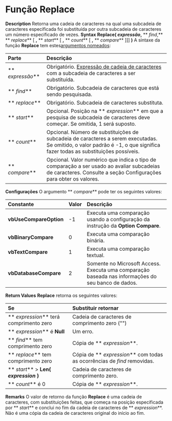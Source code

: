 
# Função Replace



 **Description**
Retorna uma cadeia de caracteres na qual uma subcadeia de caracteres especificada foi substituída por outra subcadeia de caracteres um número especificado de vezes.
 **Syntax**
 **Replace( _expressão_,** ** _find_,** ** _replace_** [ **,** ** _start_** [ **,** ** _count_** [ **,** ** _compare_** ]]] **)**
A sintaxe da função  **Replace** tem estes[argumentos nomeados](b8bdf64f-5920-1ae9-16d0-b26d09524a30.md):


|**Parte**|**Descrição**|
|:-----|:-----|
|** _expressão_**|Obrigatório. [Expressão de cadeia de caracteres](b8bdf64f-5920-1ae9-16d0-b26d09524a30.md) com a subcadeia de caracteres a ser substituída.|
|** _find_**|Obrigatório. Subcadeia de caracteres que está sendo pesquisada.|
|** _replace_**|Obrigatório. Subcadeia de caracteres substituta.|
|** _start_**|Opcional. Posição na  ** _expression_** em que a pesquisa de subcadeia de caracteres deve começar. Se omitida, 1 será suposto.|
|** _count_**|Opcional. Número de substituições de subcadeia de caracteres a serem executadas. Se omitido, o valor padrão é -1, o que significa fazer todas as substituições possíveis.|
|** _compare_**|Opcional. Valor numérico que indica o tipo de comparação a ser usado ao avaliar subcadeias de caracteres. Consulte a seção Configurações para obter os valores.|
 **Configurações**
O argumento  ** _compare_** pode ter os seguintes valores:


|**Constante**|**Valor**|**Descrição**|
|:-----|:-----|:-----|
|**vbUseCompareOption**|-1|Executa uma comparação usando a configuração da instrução da  **Option Compare**.|
|**vbBinaryCompare**|0|Executa uma comparação binária.|
|**vbTextCompare**|1|Executa uma comparação textual.|
|**vbDatabaseCompare**|2|Somente no Microsoft Access. Executa uma comparação baseada nas informações do seu banco de dados.|
 **Return Values**
 **Replace** retorna os seguintes valores:


|**Se**|**Substituir retornar**|
|:-----|:-----|
|** _expression_** terá comprimento zero|Cadeia de caracteres de comprimento zero ("")|
|** _expression_** é **Null**|Um erro.|
|** _find_** tem comprimento zero|Cópia de  ** _expression_**.|
|** _replace_** tem comprimento zero|Cópia de  ** _expression_** com todas as ocorrências de _find_ removidas.|
|** _start_** > **Len( _expression_ )**|Cadeia de caracteres de comprimento zero.|
|** _count_** é 0|Cópia de  ** _expression_**.|
 **Remarks**
O valor de retorno da função  **Replace** é uma cadeia de caracteres, com substituições feitas, que começa na posição especificada por ** _start_** e conclui no fim da cadeia de caracteres de ** _expression_**. Não é uma cópia da cadeia de caracteres original do início ao fim.
